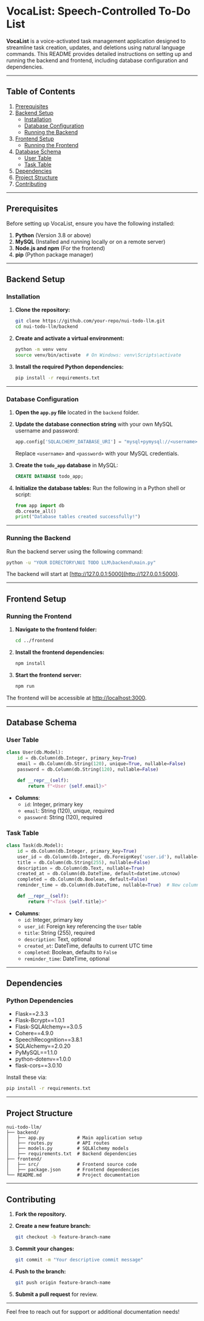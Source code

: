 
# VocaList: Speech-Controlled To-Do List

**VocaList** is a voice-activated task management application designed to streamline task creation, updates, and deletions using natural language commands. This README provides detailed instructions on setting up and running the backend and frontend, including database configuration and dependencies.

---

## Table of Contents

1. [Prerequisites](#prerequisites)
2. [Backend Setup](#backend-setup)
    - [Installation](#installation)
    - [Database Configuration](#database-configuration)
    - [Running the Backend](#running-the-backend)
3. [Frontend Setup](#frontend-setup)
    - [Running the Frontend](#running-the-frontend)
4. [Database Schema](#database-schema)
    - [User Table](#user-table)
    - [Task Table](#task-table)
5. [Dependencies](#dependencies)
6. [Project Structure](#project-structure)
7. [Contributing](#contributing)

---

## Prerequisites

Before setting up VocaList, ensure you have the following installed:

1. **Python** (Version 3.8 or above)
2. **MySQL** (Installed and running locally or on a remote server)
3. **Node.js and npm** (For the frontend)
4. **pip** (Python package manager)

---

## Backend Setup

### Installation

1. **Clone the repository:**
   ```bash
   git clone https://github.com/your-repo/nui-todo-llm.git
   cd nui-todo-llm/backend
   ```

2. **Create and activate a virtual environment:**
   ```bash
   python -m venv venv
   source venv/bin/activate  # On Windows: venv\Scripts\activate
   ```

3. **Install the required Python dependencies:**
   ```bash
   pip install -r requirements.txt
   ```

---

### Database Configuration

1. **Open the `app.py` file** located in the `backend` folder.

2. **Update the database connection string** with your own MySQL username and password:
   ```python
   app.config['SQLALCHEMY_DATABASE_URI'] = "mysql+pymysql://<username>:<password>@localhost/todo_app"
   ```
   Replace `<username>` and `<password>` with your MySQL credentials.

3. **Create the `todo_app` database** in MySQL:
   ```sql
   CREATE DATABASE todo_app;
   ```

4. **Initialize the database tables:**
   Run the following in a Python shell or script:
   ```python
   from app import db
   db.create_all()
   print("Database tables created successfully!")
   ```

---

### Running the Backend

Run the backend server using the following command:
```bash
python -u "YOUR DIRECTORY\NUI TODO LLM\backend\main.py"
```

The backend will start at [http://127.0.0.1:5000](http://127.0.0.1:5000).

---

## Frontend Setup

### Running the Frontend

1. **Navigate to the frontend folder:**
   ```bash
   cd ../frontend
   ```

2. **Install the frontend dependencies:**
   ```bash
   npm install
   ```

3. **Start the frontend server:**
   ```bash
   npm run
   ```

The frontend will be accessible at [http://localhost:3000](http://localhost:3000).

---

## Database Schema

### User Table
```python
class User(db.Model):
    id = db.Column(db.Integer, primary_key=True)
    email = db.Column(db.String(120), unique=True, nullable=False)
    password = db.Column(db.String(120), nullable=False)

    def __repr__(self):
        return f"<User {self.email}>"
```
- **Columns**:
  - `id`: Integer, primary key
  - `email`: String (120), unique, required
  - `password`: String (120), required

### Task Table
```python
class Task(db.Model):
    id = db.Column(db.Integer, primary_key=True)
    user_id = db.Column(db.Integer, db.ForeignKey('user.id'), nullable=False)
    title = db.Column(db.String(255), nullable=False)
    description = db.Column(db.Text, nullable=True)
    created_at = db.Column(db.DateTime, default=datetime.utcnow)
    completed = db.Column(db.Boolean, default=False)
    reminder_time = db.Column(db.DateTime, nullable=True)  # New column for reminder time

    def __repr__(self):
        return f"<Task {self.title}>"
```
- **Columns**:
  - `id`: Integer, primary key
  - `user_id`: Foreign key referencing the `User` table
  - `title`: String (255), required
  - `description`: Text, optional
  - `created_at`: DateTime, defaults to current UTC time
  - `completed`: Boolean, defaults to `False`
  - `reminder_time`: DateTime, optional

---

## Dependencies

### Python Dependencies
- Flask==2.3.3  
- Flask-Bcrypt==1.0.1  
- Flask-SQLAlchemy==3.0.5  
- Cohere==4.9.0  
- SpeechRecognition==3.8.1  
- SQLAlchemy==2.0.20  
- PyMySQL==1.1.0  
- python-dotenv==1.0.0  
- flask-cors==3.0.10  

Install these via:
```bash
pip install -r requirements.txt
```

---

## Project Structure

```
nui-todo-llm/
├── backend/
│   ├── app.py            # Main application setup
│   ├── routes.py         # API routes
│   ├── models.py         # SQLAlchemy models
│   ├── requirements.txt  # Backend dependencies
├── frontend/
│   ├── src/              # Frontend source code
│   ├── package.json      # Frontend dependencies
└── README.md             # Project documentation
```

---

## Contributing

1. **Fork the repository.**

2. **Create a new feature branch:**
   ```bash
   git checkout -b feature-branch-name
   ```

3. **Commit your changes:**
   ```bash
   git commit -m "Your descriptive commit message"
   ```

4. **Push to the branch:**
   ```bash
   git push origin feature-branch-name
   ```

5. **Submit a pull request** for review.

---

Feel free to reach out for support or additional documentation needs!

